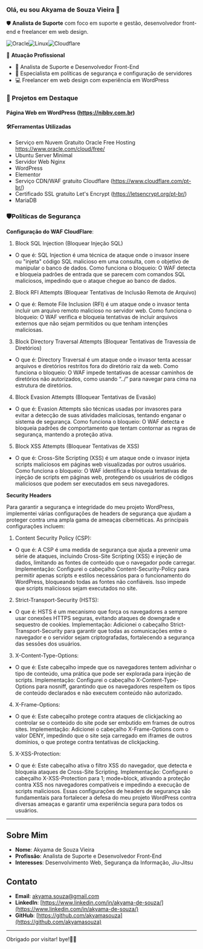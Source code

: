 ### Olá, eu sou Akyama de Souza Vieira 👋

🛡️ **Analista de Suporte** com foco em suporte e gestão, desenvolvedor front-end e freelancer em web design.

![Oracle](https://img.shields.io/badge/Oracle-F80000?style=for-the-badge&logo=oracle&logoColor=white)![Linux](https://img.shields.io/badge/Linux-FCC624?style=for-the-badge&logo=linux&logoColor=black)![Cloudflare](https://img.shields.io/badge/Cloudflare-F38020?style=for-the-badge&logo=Cloudflare&logoColor=white)

🏢 **Atuação Profissional**
- 🚀 Analista de Suporte e Desenvolvedor Front-End
- 💼 Especialista em políticas de segurança e configuração de servidores
- 💻 Freelancer em web design com experiência em WordPress

### 📌 Projetos em Destaque

#### Página Web em WordPress (https://nibbv.com.br)

#### 🛠️Ferramentas Utilizadas 
- Serviço em Nuvem Gratuito Oracle Free Hosting https://www.oracle.com/cloud/free/
- Ubuntu Server Minimal 
- Servidor Web Nginx
- WordPress
- Elementor
- Serviço CDN/WAF gratuito Cloudflare (https://www.cloudflare.com/pt-br/)
- Certificado SSL gratuito Let's Encrypt (https://letsencrypt.org/pt-br/)
- MariaDB

### 🛡️Políticas de Segurança
**Configuração do WAF CloudFlare**:

1. Block SQL Injection (Bloquear Injeção SQL)

- O que é: SQL Injection é uma técnica de ataque onde o invasor insere ou "injeta" código SQL malicioso em uma consulta, com o objetivo de manipular o banco de dados. Como funciona o bloqueio: O WAF detecta e bloqueia padrões de entrada que se parecem com comandos SQL maliciosos, impedindo que o ataque chegue ao banco de dados.

2. Block RFI Attempts (Bloquear Tentativas de Inclusão Remota de Arquivo)

- O que é: Remote File Inclusion (RFI) é um ataque onde o invasor tenta incluir um arquivo remoto malicioso no servidor web. Como funciona o bloqueio: O WAF verifica e bloqueia tentativas de incluir arquivos externos que não sejam permitidos ou que tenham intenções maliciosas.

3. Block Directory Traversal Attempts (Bloquear Tentativas de Travessia de Diretórios)

- O que é: Directory Traversal é um ataque onde o invasor tenta acessar arquivos e diretórios restritos fora do diretório raiz da web. Como funciona o bloqueio: O WAF impede tentativas de acessar caminhos de diretórios não autorizados, como usando “../” para navegar para cima na estrutura de diretórios.

4. Block Evasion Attempts (Bloquear Tentativas de Evasão)

- O que é: Evasion Attempts são técnicas usadas por invasores para evitar a detecção de suas atividades maliciosas, tentando enganar o sistema de segurança.
Como funciona o bloqueio: O WAF detecta e bloqueia padrões de comportamento que tentam contornar as regras de segurança, mantendo a proteção ativa.

5. Block XSS Attempts (Bloquear Tentativas de XSS)

- O que é: Cross-Site Scripting (XSS) é um ataque onde o invasor injeta scripts maliciosos em páginas web visualizadas por outros usuários. Como funciona o bloqueio: O WAF identifica e bloqueia tentativas de injeção de scripts em páginas web, protegendo os usuários de códigos maliciosos que podem ser executados em seus navegadores.

**Security Headers**

Para garantir a segurança e integridade do meu projeto WordPress, implementei várias configurações de headers de segurança que ajudam a proteger contra uma ampla gama de ameaças cibernéticas. As principais configurações incluem:

1. Content Security Policy (CSP):

- O que é: A CSP é uma medida de segurança que ajuda a prevenir uma série de ataques, incluindo Cross-Site Scripting (XSS) e injeção de dados, limitando as fontes de conteúdo que o navegador pode carregar.
Implementação: Configurei o cabeçalho Content-Security-Policy para permitir apenas scripts e estilos necessários para o funcionamento do WordPress, bloqueando todas as fontes não confiáveis. Isso impede que scripts maliciosos sejam executados no site.

2. Strict-Transport-Security (HSTS):

- O que é: HSTS é um mecanismo que força os navegadores a sempre usar conexões HTTPS seguras, evitando ataques de downgrade e sequestro de cookies.
Implementação: Adicionei o cabeçalho Strict-Transport-Security para garantir que todas as comunicações entre o navegador e o servidor sejam criptografadas, fortalecendo a segurança das sessões dos usuários.

3. X-Content-Type-Options:

- O que é: Este cabeçalho impede que os navegadores tentem adivinhar o tipo de conteúdo, uma prática que pode ser explorada para injeção de scripts.
Implementação: Configurei o cabeçalho X-Content-Type-Options para nosniff, garantindo que os navegadores respeitem os tipos de conteúdo declarados e não executem conteúdo não autorizado.

4. X-Frame-Options:

- O que é: Este cabeçalho protege contra ataques de clickjacking ao controlar se o conteúdo do site pode ser embutido em frames de outros sites.
Implementação: Adicionei o cabeçalho X-Frame-Options com o valor DENY, impedindo que o site seja carregado em iframes de outros domínios, o que protege contra tentativas de clickjacking.

5. X-XSS-Protection:

- O que é: Este cabeçalho ativa o filtro XSS do navegador, que detecta e bloqueia ataques de Cross-Site Scripting.
Implementação: Configurei o cabeçalho X-XSS-Protection para 1; mode=block, ativando a proteção contra XSS nos navegadores compatíveis e impedindo a execução de scripts maliciosos.
Essas configurações de headers de segurança são fundamentais para fortalecer a defesa do meu projeto WordPress contra diversas ameaças e garantir uma experiência segura para todos os usuários.

---

## Sobre Mim

- **Nome**: Akyama de Souza Vieira
- **Profissão**: Analista de Suporte e Desenvolvedor Front-End
- **Interesses**: Desenvolvimento Web, Segurança da Informação, Jiu-Jitsu

## Contato

- **Email**: [akyama.souza@gmail.com](mailto:akyama.souza@gmail.com)
- **LinkedIn**: [https://www.linkedin.com/in/akyama-de-souza/](https://www.linkedin.com/in/akyama-de-souza/)
- **GitHub**: [https://github.com/akyamasouza](https://github.com/akyamasouza)

---

Obrigado por visitar! bye!👋😁
